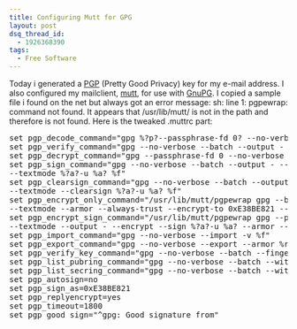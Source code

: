 ```yaml
---
title: Configuring Mutt for GPG
layout: post
dsq_thread_id:
  - 1926368390
tags:
  - Free Software
---
```

Today i generated a [PGP](http://www.pgpi.org/) (Pretty Good Privacy) key for my e-mail address. I also configured my mailclient, [mutt](http://www.mutt.org), for use with [GnuPG](http://www.gnupg.org). I copied a sample file i found on the net but always got an error message: sh: line 1: pgpewrap: command not found. It appears that /usr/lib/mutt/ is not in the path and therefore is not found. Here is the tweaked .muttrc part:

<pre>set pgp_decode_command="gpg %?p?--passphrase-fd 0? --no-verbose --batch --output - %f"
set pgp_verify_command="gpg --no-verbose --batch --output - --verify %s %f"
set pgp_decrypt_command="gpg --passphrase-fd 0 --no-verbose --batch --output - %f"
set pgp_sign_command="gpg --no-verbose --batch --output - --passphrase-fd 0 --armor --detach-sign \
--textmode %?a?-u %a? %f"
set pgp_clearsign_command="gpg --no-verbose --batch --output - --passphrase-fd 0 --armor \
--textmode --clearsign %?a?-u %a? %f"
set pgp_encrypt_only_command="/usr/lib/mutt/pgpewrap gpg --batch --quiet --no-verbose --output - --encrypt \
--textmode --armor --always-trust --encrypt-to 0xE38BE821 -- -r %r -- %f"
set pgp_encrypt_sign_command="/usr/lib/mutt/pgpewrap gpg --passphrase-fd 0 --batch --quiet --no-verbose \
--textmode --output - --encrypt --sign %?a?-u %a? --armor --always-trust --encrypt-to 0xE38BE821 -- -r %r -- %f"
set pgp_import_command="gpg --no-verbose --import -v %f"
set pgp_export_command="gpg --no-verbose --export --armor %r"
set pgp_verify_key_command="gpg --no-verbose --batch --fingerprint --check-sigs %r"
set pgp_list_pubring_command="gpg --no-verbose --batch --with-colons --list-keys %r"
set pgp_list_secring_command="gpg --no-verbose --batch --with-colons --list-secret-keys %r"
set pgp_autosign=no
set pgp_sign_as=0xE38BE821
set pgp_replyencrypt=yes
set pgp_timeout=1800
set pgp_good_sign="^gpg: Good signature from"
</pre>
